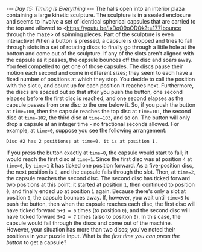 *--- Day 15: Timing is Everything ---*
The halls open into an interior plaza containing a large kinetic sculpture. The sculpture is in a sealed enclosure and seems to involve a set of identical spherical capsules that are carried to the top and allowed to <https://youtu.be/IxDoO9oODOk?t=177|bounce through the maze> of spinning pieces.
Part of the sculpture is even interactive! When a button is pressed, a capsule is dropped and tries to fall through slots in a set of rotating discs to finally go through a little hole at the bottom and come out of the sculpture. If any of the slots aren't aligned with the capsule as it passes, the capsule bounces off the disc and soars away. You feel compelled to get one of those capsules.
The discs pause their motion each second and come in different sizes; they seem to each have a fixed number of positions at which they stop.  You decide to call the position with the slot `0`, and count up for each position it reaches next.
Furthermore, the discs are spaced out so that after you push the button, one second elapses before the first disc is reached, and one second elapses as the capsule passes from one disc to the one below it.  So, if you push the button at `time=100`, then the capsule reaches the top disc at `time=101`, the second disc at `time=102`, the third disc at `time=103`, and so on.
The button will only drop a capsule at an integer time - no fractional seconds allowed.
For example, at `time=0`, suppose you see the following arrangement:
```Disc #1 has 5 positions; at time=0, it is at position 4.
Disc #2 has 2 positions; at time=0, it is at position 1.
```
If you press the button exactly at `time=0`, the capsule would start to fall; it would reach the first disc at `time=1`. Since the first disc was at position `4` at `time=0`, by `time=1` it has ticked one position forward.  As a five-position disc, the next position is `0`, and the capsule falls through the slot.
Then, at `time=2`, the capsule reaches the second disc. The second disc has ticked forward two positions at this point: it started at position `1`, then continued to position `0`, and finally ended up at position `1` again.  Because there's only a slot at position `0`, the capsule bounces away.
If, however, you wait until `time=5` to push the button, then when the capsule reaches each disc, the first disc will have ticked forward `5+1 = 6` times (to position `0`), and the second disc will have ticked forward `5+2 = 7` times (also to position `0`). In this case, the capsule would fall through the discs and come out of the machine.
However, your situation has more than two discs; you've noted their positions in your puzzle input. What is the _first time you can press the button_ to get a capsule?

